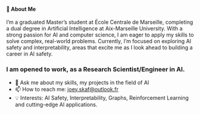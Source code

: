 #### 👋 About Me
I’m a graduated Master’s student at École Centrale de Marseille, completing a dual degree in Artificial Intelligence at Aix-Marseille University. With a strong passion for AI and computer science, I am eager to apply my skills to solve complex, real-world problems. Currently, I’m focused on exploring AI safety and interpretability, areas that excite me as I look ahead to building a career in AI safety.
### I am opened to work, as a Research Scientist/Engineer in AI.

- 💬 Ask me about my skills, my projects in the field of AI
- 📫 How to reach me: joey.skaf@outlook.fr
- 💡 Interests: AI Safety, Interpretability, Graphs, Reinforcement Learning and cutting-edge AI applications.


<!--
**jskaf34/jskaf34** is a ✨ _special_ ✨ repository because its `README.md` (this file) appears on your GitHub profile.

Here are some ideas to get you started:

- 🔭 I’m currently working on ...
- 🌱 I’m currently learning ...
- 👯 I’m looking to collaborate on ...
- 🤔 I’m looking for help with ...
- 💬 Ask me about ...
- 📫 How to reach me: ...
- 😄 Pronouns: ...
- ⚡ Fun fact: ...
-->
